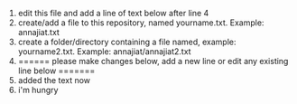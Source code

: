 1. edit this file and add a line of text below after line 4
2. create/add a file to this repository, named yourname.txt. Example: annajiat.txt
3. create a folder/directory containing a file named, example: yourname2.txt. Example: annajiat/annajiat2.txt 
4. ====== please make changes below, add a new line or edit any existing line below =======
5. added the text now
6. i'm hungry
